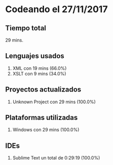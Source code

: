# Codeando el 27/11/2017

## Tiempo total
29 mins.

## Lenguajes usados
1. XML con 19 mins (66.0%)
1. XSLT con 9 mins (34.0%)

## Proyectos actualizados
1. Unknown Project con 29 mins (100.0%)

## Plataformas utilizadas
1. Windows con 29 mins (100.0%)

## IDEs
1. Sublime Text un total de 0:29:19 (100.0%)
